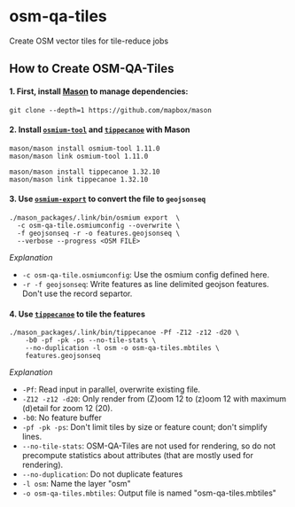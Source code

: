 # osm-qa-tiles
Create OSM vector tiles for tile-reduce jobs

## How to Create OSM-QA-Tiles

#### 1. First, install [Mason](//github.com/mapbox/mason) to manage dependencies:

```
git clone --depth=1 https://github.com/mapbox/mason
```

#### 2. Install [`osmium-tool`](//osmcode.org/osmium-tool/) and [`tippecanoe`](//github.com/mapbox/tippecanoe) with Mason

```
mason/mason install osmium-tool 1.11.0
mason/mason link osmium-tool 1.11.0

mason/mason install tippecanoe 1.32.10
mason/mason link tippecanoe 1.32.10
```

#### 3. Use [`osmium-export`](//osmcode.org/osmium-tool/) to convert the file to `geojsonseq`

```
./mason_packages/.link/bin/osmium export  \
  -c osm-qa-tile.osmiumconfig --overwrite \
  -f geojsonseq -r -o features.geojsonseq \
  --verbose --progress <OSM FILE>
```

_Explanation_

 - `-c osm-qa-tile.osmiumconfig`: Use the osmium config defined here.
 - `-r -f geojsonseq`: Write features as line delimited geojson features. Don't use the record separtor.


#### 4. Use [`tippecanoe`](//github.com/mapbox/tippecanoe) to tile the features

```
./mason_packages/.link/bin/tippecanoe -Pf -Z12 -z12 -d20 \
	-b0 -pf -pk -ps --no-tile-stats \
	--no-duplication -l osm -o osm-qa-tiles.mbtiles \
	features.geojsonseq 
```

_Explanation_

 - `-Pf`: Read input in parallel, overwrite existing file.
 - `-Z12 -z12 -d20`: Only render from (Z)oom 12 to (z)oom 12 with maximum (d)etail for zoom 12 (20).
 - `-b0`: No feature buffer 
 - `-pf -pk -ps`:  Don't limit tiles by size or feature count; don't simplify lines.
 - `--no-tile-stats`: OSM-QA-Tiles are not used for rendering, so do not precompute statistics about attributes (that are mostly used for rendering). 
 - `--no-duplication`: Do not duplicate features 
 - `-l osm`: Name the layer "osm"
 - `-o osm-qa-tiles.mbtiles`: Output file is named "osm-qa-tiles.mbtiles"
